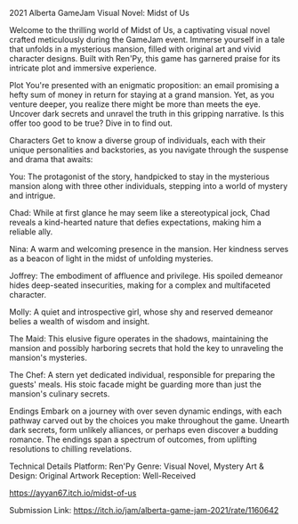 2021 Alberta GameJam Visual Novel: Midst of Us

Welcome to the thrilling world of Midst of Us, a captivating visual novel crafted meticulously during the GameJam event. Immerse yourself in a tale that unfolds in a mysterious mansion, filled with original art and vivid character designs. Built with Ren'Py, this game has garnered praise for its intricate plot and immersive experience.

Plot
You're presented with an enigmatic proposition: an email promising a hefty sum of money in return for staying at a grand mansion. Yet, as you venture deeper, you realize there might be more than meets the eye. Uncover dark secrets and unravel the truth in this gripping narrative. Is this offer too good to be true? Dive in to find out.

Characters
Get to know a diverse group of individuals, each with their unique personalities and backstories, as you navigate through the suspense and drama that awaits:

You: The protagonist of the story, handpicked to stay in the mysterious mansion along with three other individuals, stepping into a world of mystery and intrigue.

Chad: While at first glance he may seem like a stereotypical jock, Chad reveals a kind-hearted nature that defies expectations, making him a reliable ally.

Nina: A warm and welcoming presence in the mansion. Her kindness serves as a beacon of light in the midst of unfolding mysteries.

Joffrey: The embodiment of affluence and privilege. His spoiled demeanor hides deep-seated insecurities, making for a complex and multifaceted character.

Molly: A quiet and introspective girl, whose shy and reserved demeanor belies a wealth of wisdom and insight.

The Maid: This elusive figure operates in the shadows, maintaining the mansion and possibly harboring secrets that hold the key to unraveling the mansion's mysteries.

The Chef: A stern yet dedicated individual, responsible for preparing the guests' meals. His stoic facade might be guarding more than just the mansion's culinary secrets.

Endings
Embark on a journey with over seven dynamic endings, with each pathway carved out by the choices you make throughout the game. Unearth dark secrets, form unlikely alliances, or perhaps even discover a budding romance. The endings span a spectrum of outcomes, from uplifting resolutions to chilling revelations.

Technical Details
Platform: Ren'Py
Genre: Visual Novel, Mystery
Art & Design: Original Artwork
Reception: Well-Received


https://ayyan67.itch.io/midst-of-us

Submission Link: https://itch.io/jam/alberta-game-jam-2021/rate/1160642
